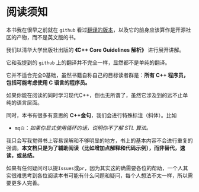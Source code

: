 # 阅读须知

本书我在很早之前就在 `github` 看过[翻译的版本](https://github.com/lynnboy/CppCoreGuidelines-zh-CN)，以及它的前身应该算作是开源社区的产物，而不是英文版的书。

我们以清华大学出版社出版的 **《C++ Core Guidelines 解析》** 进行展开讲解。

它和我提到的 `github` 上的翻译并不完全一样，显然都不是单纯的翻译。

它并不适合完全0基础，虽然书籍自称自己的目标读者群是：**所有 C++ 程序员，包括可能考虑使用 C 语言的程序员。**

如果你能在阅读的同时学习现代C++，倒也无所谓了，虽然它涉及到的远不止单纯的语言层面。

同时，本书有很多有意思的 **C++金句**，我们会进行特殊标注（斜体）。比如

- `mq白`：*如果你显式使用循环的话，说明你不了解 STL 算法。*

我只会写我觉得书上容易误解和不够明显的地方，书上的基本内容不会进行重复的强调。**本文档只是为了辅助阅读（比如增加点解释和代码示例），而非替代，速读，或总结。**

如果有任何疑问可以提`Issues`或`pr`，因为其实这的确需要各位的帮助，一个人其实很难思考到各位阅读本书可能有什么问题和疑问，每个人想法不太一样，所以需要更多人完善。
